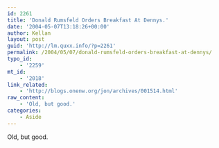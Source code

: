```yaml
---
id: 2261
title: 'Donald Rumsfeld Orders Breakfast At Dennys.'
date: '2004-05-07T13:18:26+00:00'
author: Kellan
layout: post
guid: 'http://lm.quxx.info/?p=2261'
permalink: /2004/05/07/donald-rumsfeld-orders-breakfast-at-dennys/
typo_id:
    - '2259'
mt_id:
    - '2018'
link_related:
    - 'http://blogs.onenw.org/jon/archives/001514.html'
raw_content:
    - 'Old, but good.'
categories:
    - Aside
---
```


Old, but good.